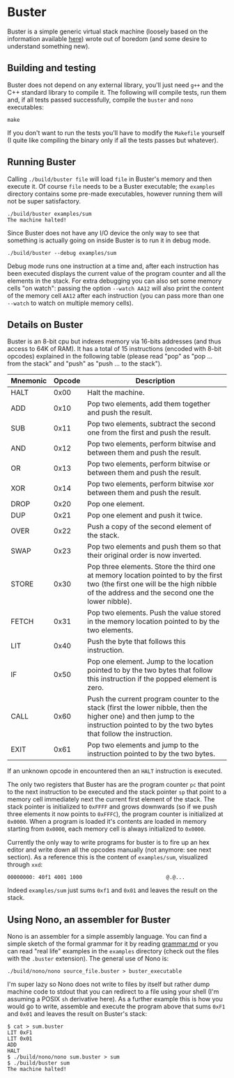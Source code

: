 # Buster
Buster is a simple generic virtual stack machine (loosely based on the information available [here](https://users.ece.cmu.edu/~koopman/stack_computers/sec3_2.html)) wrote out of boredom (and some desire to understand something new).

## Building and testing
Buster does not depend on any external library, you'll just need `g++` and the C++ standard library to compile it. The following will compile tests, run them and, if all tests passed successfully, compile the `buster` and `nono` executables:

```
make
```

If you don't want to run the tests you'll have to modify the `Makefile` yourself (I quite like compiling the binary only if all the tests passes but whatever).

## Running Buster
Calling `./build/buster file` will load `file` in Buster's memory and then execute it. Of course `file` needs to be a Buster executable; the `examples` directory contains some pre-made executables, however running them will not be super satisfactory.

```
./build/buster examples/sum
The machine halted!
```

Since Buster does not have any I/O device the only way to see that something is actually going on inside Buster is to run it in debug mode.

```
./build/buster --debug examples/sum
```

Debug mode runs one instruction at a time and, after each instruction has been executed displays the current value of the program counter and all the elements in the stack. For extra debugging you can also set some memory cells "on watch": passing the option `--watch AA12` will also print the content of the memory cell `AA12` after each instruction (you can pass more than one `--watch` to watch on multiple memory cells).

## Details on Buster
Buster is an 8-bit cpu but indexes memory via 16-bits addresses (and thus access to 64K of RAM). It has a total of 15 instructions (encoded with 8-bit opcodes) explained in the following table (please read "pop" as "pop ... from the stack" and "push" as "push ... to the stack").

| Mnemonic | Opcode | Description |
| -------- | ------ | ----------- |
| HALT     | 0x00   | Halt the machine. |
| ADD      | 0x10   | Pop two elements, add them together and push the result. |
| SUB      | 0x11   | Pop two elements, subtract the second one from the first and push the result. |
| AND      | 0x12   | Pop two elements, perform bitwise and between them and push the result. |
| OR       | 0x13   | Pop two elements, perform bitwise or between them and push the result. |
| XOR      | 0x14   | Pop two elements, perform bitwise xor between them and push the result. |
| DROP     | 0x20   | Pop one element. |
| DUP      | 0x21   | Pop one element and push it twice. |
| OVER     | 0x22   | Push a copy of the second element of the stack. |
| SWAP     | 0x23   | Pop two elements and push them so that their original order is now inverted. |
| STORE    | 0x30   | Pop three elements. Store the third one at memory location pointed to by the first two (the first one will be the high nibble of the address and the second one the lower nibble). |
| FETCH    | 0x31   | Pop two elements. Push the value stored in the memory location pointed to by the two elements. |
| LIT      | 0x40   | Push the byte that follows this instruction. |
| IF       | 0x50   | Pop one element. Jump to the location pointed to by the two bytes that follow this instruction if the popped element is zero. |
| CALL     | 0x60   | Push the current program counter to the stack (first the lower nibble, then the higher one) and then jump to the instruction pointed to by the two bytes that follow the instruction. |
| EXIT     | 0x61   | Pop two elements and jump to the instruction pointed to by the two bytes. |

If an unknown opcode in encountered then an `HALT` instruction is executed.

The only two registers that Buster has are the program counter `pc` that point to the next instruction to be executed and the stack pointer `sp` that point to a memory cell immediately next the current first element of the stack. The stack pointer is initialized to `0xFFFF` and grows downwards (so if we push three elements it now points to `0xFFFC`), the program counter is initialized at `0x0000`. When a program is loaded it's contents are loaded in memory starting from `0x0000`, each memory cell is always initialized to `0x0000`.

Currently the only way to write programs for buster is to fire up an hex editor and write down all the opcodes manually (not anymore: see next section). As a reference this is the content of `examples/sum`, visualized through `xxd`:

```
00000000: 40f1 4001 1000                           @.@...
```

Indeed `examples/sum` just sums `0xf1` and `0x01` and leaves the result on the stack.

## Using Nono, an assembler for Buster
Nono is an assembler for a simple assembly language. You can find a simple sketch of the formal grammar for it by reading [grammar.md](./src/nono/grammar.md) or you can read "real life" examples in the `examples` directory (check out the files with the `.buster` extension). The general use of Nono is:

```
./build/nono/nono source_file.buster > buster_executable
```

I'm super lazy so Nono does not write to files by itself but rather dump machine code to stdout that you can redirect to a file using your shell (I'm assuming a POSIX `sh` derivative here). As a further example this is how you would go to write, assemble and execute the program above that sums `0xF1` and `0x01` and leaves the result on Buster's stack:

```
$ cat > sum.buster
LIT 0xF1
LIT 0x01
ADD
HALT
$ ./build/nono/nono sum.buster > sum
$ ./build/buster sum
The machine halted!
```
